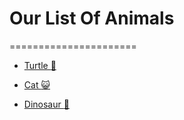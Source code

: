 # Our List Of Animals
======================

+ [Turtle :turtle: ](https://github.com/mariamisaeva/animals/blob/main/turtle.md#turtles)

+ [Cat :smiley_cat: ](https://github.com/mariamisaeva/animals/blob/main/cat.md#cats)

+ [Dinosaur :sauropod: ](https://github.com/mariamisaeva/animals/blob/main/dinosaur.md#dinosaurs)

